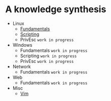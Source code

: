 # A knowledge synthesis
- Linux
    * [Fundamentals](https://github.com/Skalyaeve/doc/blob/main/linux/fundamentals.md)
    * [Scripting](https://github.com/Skalyaeve/doc/blob/main/linux/scripting.md)
    * PrivEsc `work in progress`
- Windows
    * Fundamentals `work in progress`
    * Scripting `work in progress`
    * PrivEsc `work in progress`
- Network
    * Fundamentals `work in progress`
- Web
    * Fundamentals `work in progress`
- Misc
    * [Vim](https://github.com/Skalyaeve/doc/blob/main/misc/vim.md)
